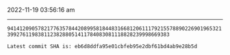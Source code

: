 2022-11-19 03:56:16 am

---

`941412090578217763578442089958184483166812061117921557889022690196532139927611983811238288051411784083081118828239998669383`

`Latest commit SHA is: eb6d8ddfa95e01cbfeb95e2dbf61bd4ab9e28b5d `
